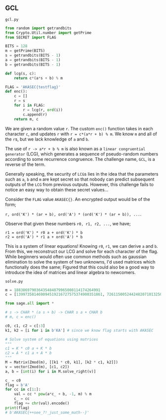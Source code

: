 ## GCL

`gcl.py`
```py
from random import getrandbits
from Crypto.Util.number import getPrime
from SECRET import FLAG

BITS = 128
m = getPrime(BITS)
s = getrandbits(BITS - 1)
a = getrandbits(BITS - 1)
b = getrandbits(BITS - 1)

def lcg(s, c):
    return c*(a*s + b) % m

FLAG = 'AKASEC{testflag}'
def enc():
    c = []
    r = s
    for i in FLAG:
        r = lcg(r, ord(i))
        c.append(r)
    return m, c
```

We are given a random value `r`. The custom `enc()` function takes in each character `c`, and updates `r` with `r = c*(a*r + b) % m`. We know `m` and all of the `r`s, but we lack knowledge of `a` and `b`. 

The use of `r -> a*r + b % m` is also known as a `linear congruential generator` (LCG), which generates a sequence of pseudo-random numbers according to some recurrence congruence. The challenge name, `GCL`, is a reverse of the term. 

Generally speaking, the security of `LCG`s lies in the idea that the parameters such as `a`, `b` and `m` are kept secret so that nobody can predict subsequent outputs of the `LCG` from previous outputs. However, this challenge fails to notice an easy way to obtain these secret values...

Consider the `FLAG` value `AKASEC{}`. An encrypted output would be of the form;

`r, ord('K') * (ar + b), ord('A') * (ord('K') * (ar + b)), ...`.

Observe that given these numbers `r0, r1, r2, ...`, we have;
```
r1 = ord('K') * r0 a + ord('K') * b
r2 = ord('A') * r1 a + ord('A') * b
```
This is a system of linear equations! Knowing `r0`, `r1`, we can derive `a` and `b`. From this, we reconstruct our LCG and solve for each character of the flag. While beginners would often use common methods such as gaussian elimination to solve the system of two unknowns, I'd used matrices which functionally does the same; Figured that this could also be a good way to introduce the idea of matrices and linear algebra to newcomers.

`solve.py`
```py
m = 188386979036435484879965008114174264991
c = [139973581469094519216727575374900351861, 72611500524424820710132508411012420565, 140250284171774823110472025667980956543, 32777758636601391326104783245836052689, 93866424818360655182957373584240082579, 171863599957625964609271128026424910780, 79519361871833866309751703823833758895, 157560014678333843523667019607330519198, 124975940725420603096426178838171348774, 3564693226938115115868719960412136082, 171740395033004244209129576880703758137, 92351702560499873288607191820522016910, 150094682983991168941275074808189562445, 85216665671310516224623100332845098274, 16595528649897543867800038656511154165, 19125026372283368463438507438570762609, 176795229245184227193627490600890111381, 12405536363393343486876802251851443164, 21411546298976790262184367895329536928, 182888536880153351183725282563493758721, 138117470020493616013148815568927291737, 32287599436436170232396368906599005001, 163785640221676961026807618948041121515, 73960913430365454320029097511676942987, 15454719718422589834477927328058381231, 187548967342452768771256903662911504220, 159561161576243464490176365717896800999, 68751190791869748062871941359673493536, 121231243784105483671509398006895458898, 14881767206744163076100305953646446453, 175267890044871169868897060667629218625, 147751087332703693307658387948934053643, 144192171120888146499506968416035431150]

from sage.all import *

# s -> CHAR * (a s + b) -> CHAR s a + CHAR b
# m, c = enc()

c0, c1, c2 = c[:3]
k1, k2 = [i for i in b'KA'] # since we know flag starts with AKASEC

# Solve system of equations using matrices
"""
c1 = K * c0 a + K * b
c2 = A * c1 a + A * b
"""
M = Matrix(Zmod(m), [[k1 * c0, k1], [k2 * c1, k2]])
v = vector(Zmod(m), [c1, c2])
a, b = [int(i) for i in M.solve_right(v)]

c_ = c0
flag = b'A'
for cc in c[1:]:
    val = cc * pow(a*c_ + b, -1, m) % m
    c_ = cc
    flag += chr(val).encode()
print(flag)
# b'AKASEC{++see_?!_just_some_math--}'
```